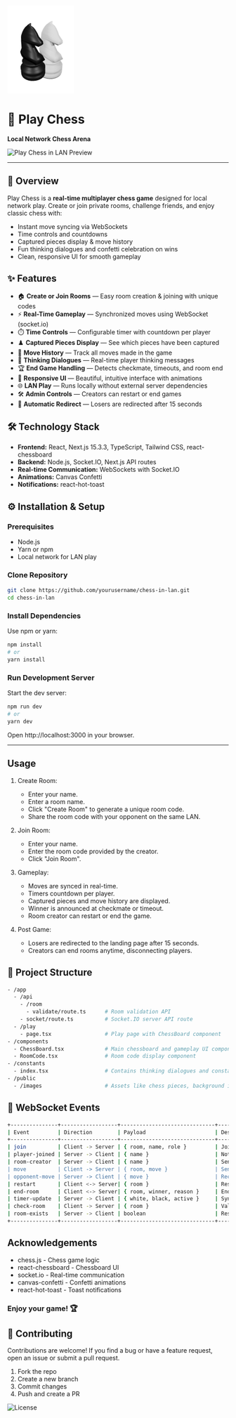 ![Play Chess](./public/images/chess_logo.svg)

# 🎲 Play Chess
**Local Network Chess Arena**

![Play Chess in LAN Preview](./play_chess_demo_preview.gif)

---

## 🚀 Overview

Play Chess is a **real-time multiplayer chess game** designed for local network play. Create or join private rooms, challenge friends, and enjoy classic chess with:

- Instant move syncing via WebSockets
- Time controls and countdowns
- Captured pieces display & move history
- Fun thinking dialogues and confetti celebration on wins
- Clean, responsive UI for smooth gameplay

## ✨ Features

- 🏠 **Create or Join Rooms** — Easy room creation & joining with unique codes  
- ⚡ **Real-Time Gameplay** — Synchronized moves using WebSocket (socket.io)  
- ⏱️ **Time Controls** — Configurable timer with countdown per player  
- ♟️ **Captured Pieces Display** — See which pieces have been captured  
- 📜 **Move History** — Track all moves made in the game  
- 💬 **Thinking Dialogues** — Real-time player thinking messages  
- 🏆 **End Game Handling** — Detects checkmate, timeouts, and room end  
- 📱 **Responsive UI** — Beautiful, intuitive interface with animations  
- 🌐 **LAN Play** — Runs locally without external server dependencies  
- 🛠️ **Admin Controls** — Creators can restart or end games  
- 🔄 **Automatic Redirect** — Losers are redirected after 15 seconds  

## 🛠️ Technology Stack

- **Frontend:** React, Next.js 15.3.3, TypeScript, Tailwind CSS, react-chessboard  
- **Backend:** Node.js, Socket.IO, Next.js API routes  
- **Real-time Communication:** WebSockets with Socket.IO  
- **Animations:** Canvas Confetti  
- **Notifications:** react-hot-toast  

## ⚙️ Installation & Setup

### Prerequisites

- Node.js
- Yarn or npm  
- Local network for LAN play  

### Clone Repository

```bash
git clone https://github.com/yourusername/chess-in-lan.git
cd chess-in-lan
```

### Install Dependencies

Use npm or yarn:

```bash
npm install
# or
yarn install
```


### Run Development Server

Start the dev server:

```bash
npm run dev
# or
yarn dev
```

Open http://localhost:3000 in your browser.

---

## Usage

1. Create Room:
   - Enter your name.
   - Enter a room name.
   - Click "Create Room" to generate a unique room code.
   - Share the room code with your opponent on the same LAN.

2. Join Room:
   - Enter your name.
   - Enter the room code provided by the creator.
   - Click "Join Room".

3. Gameplay:
   - Moves are synced in real-time.
   - Timers countdown per player.
   - Captured pieces and move history are displayed.
   - Winner is announced at checkmate or timeout.
   - Room creator can restart or end the game.

4. Post Game:
   - Losers are redirected to the landing page after 15 seconds.
   - Creators can end rooms anytime, disconnecting players.

## 📁 Project Structure

```bash
- /app
  - /api
    - /room
      - validate/route.ts      # Room validation API
    - socket/route.ts          # Socket.IO server API route
  - /play
    - page.tsx                 # Play page with ChessBoard component
- /components
  - ChessBoard.tsx             # Main chessboard and gameplay UI component
  - RoomCode.tsx               # Room code display component
- /constants
  - index.tsx                  # Contains thinking dialogues and constants
- /public
  - /images                    # Assets like chess pieces, background images, logos, etc.
```

## 🔌 WebSocket Events

```bash
+---------------+------------------+------------------------------+-------------------------------------+
| Event         | Direction        | Payload                      | Description                         |
+---------------+------------------+------------------------------+-------------------------------------+
| join          | Client -> Server | { room, name, role }         | Join or create a room               |
| player-joined | Server -> Client | { name }                     | Notify room that a player joined    |
| room-creator  | Server -> Client | { name }                     | Send creator's name to joiner       |
| move          | Client -> Server | { room, move }               | Send chess move                     |
| opponent-move | Server -> Client | { move }                     | Receive opponent's move             |
| restart       | Client <-> Server| { room }                     | Restart game                        |
| end-room      | Client <-> Server| { room, winner, reason }     | End room with winner and reason     |
| timer-update  | Server -> Client | { white, black, active }     | Sync timers                         |
| check-room    | Client -> Server | { room }                     | Validate if room exists             |
| room-exists   | Server -> Client | boolean                      | Response for room validation        |
+---------------+------------------+------------------------------+-------------------------------------+
```

## Acknowledgements

- chess.js - Chess game logic  
- react-chessboard - Chessboard UI  
- socket.io - Real-time communication  
- canvas-confetti - Confetti animations  
- react-hot-toast - Toast notifications  

### Enjoy your game! 🏆

## 🤝 Contributing

Contributions are welcome! If you find a bug or have a feature request, open an issue or submit a pull request.

1. Fork the repo
2. Create a new branch
3. Commit changes
4. Push and create a PR

![License](https://img.shields.io/badge/license-MIT-green)



